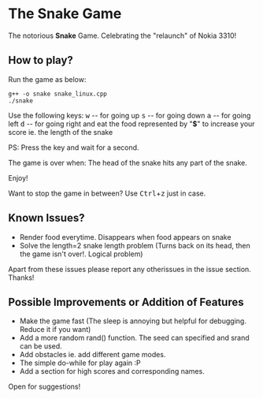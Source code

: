 # The Snake Game
The notorious **Snake** Game. Celebrating the "relaunch" of Nokia 3310!

## How to play?
Run the game as below:
```{r, engine='bash', count_lines}
g++ -o snake snake_linux.cpp
./snake
```

Use the following keys:
<kbd>w</kbd> -- for going up
<kbd>s</kbd> -- for going down
<kbd>a</kbd> -- for going left
<kbd>d</kbd> -- for going right
and eat the food represented by "**$**" to increase your score ie. the length of the snake

PS: Press the key and wait for a second. 

The game is over when: The head of the snake hits any part of the snake. 

Enjoy!

Want to stop the game in between? Use <kbd>Ctrl</kbd>+<kbd>z</kbd> just in case.


## Known Issues?
* Render food everytime. Disappears when food appears on snake 
* Solve the length=2 snake length problem (Turns back on its head, then the game isn't over!. Logical problem)

Apart from these issues please report any otherissues in the issue section. Thanks!

## Possible Improvements or Addition of Features
* Make the game fast (The sleep is annoying but helpful for debugging. Reduce it if you want)
* Add a more random rand() function. The seed can specified and srand can be used.
* Add obstacles ie. add different game modes.
* The simple do-while for play again :P
* Add a section for high scores and corresponding names.

Open for suggestions!
